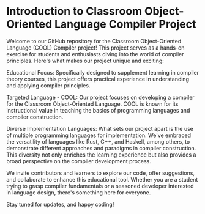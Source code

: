 # Introduction to Classroom Object-Oriented Language Compiler Project

Welcome to our GitHub repository for the Classroom Object-Oriented Language (COOL) Compiler project! This project serves as a hands-on exercise for students and enthusiasts diving into the world of compiler principles. Here's what makes our project unique and exciting:

Educational Focus: Specifically designed to supplement learning in compiler theory courses, this project offers practical experience in understanding and applying compiler principles.

Targeted Language - COOL: Our project focuses on developing a compiler for the Classroom Object-Oriented Language. COOL is known for its instructional value in teaching the basics of programming languages and compiler construction.

Diverse Implementation Languages: What sets our project apart is the use of multiple programming languages for implementation. We've embraced the versatility of languages like Rust, C++, and Haskell, among others, to demonstrate different approaches and paradigms in compiler construction. This diversity not only enriches the learning experience but also provides a broad perspective on the compiler development process.

We invite contributors and learners to explore our code, offer suggestions, and collaborate to enhance this educational tool. Whether you are a student trying to grasp compiler fundamentals or a seasoned developer interested in language design, there's something here for everyone.

Stay tuned for updates, and happy coding!
